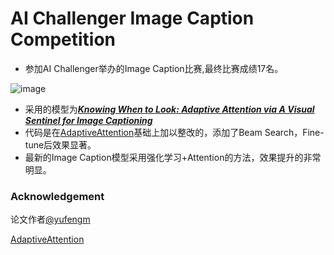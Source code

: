 # AI Challenger Image Caption Competition

* 参加AI Challenger举办的Image Caption比赛,最终比赛成绩17名。

![image](https://github.com/Wind-Ward/Image_Caption_Competition/blob/master/data/10.png)
* 采用的模型为[***Knowing When to Look: Adaptive Attention via A Visual Sentinel for Image Captioning***](https://arxiv.org/pdf/1612.01887.pdf)
* 代码是在[AdaptiveAttention](https://github.com/jiasenlu/AdaptiveAttention)基础上加以整改的，添加了Beam Search，Fine-tune后效果显著。
* 最新的Image Caption模型采用强化学习+Attention的方法，效果提升的非常明显。






### Acknowledgement

论文作者[@yufengm](https://github.com/yufengm)

[AdaptiveAttention](https://github.com/jiasenlu/AdaptiveAttention)


